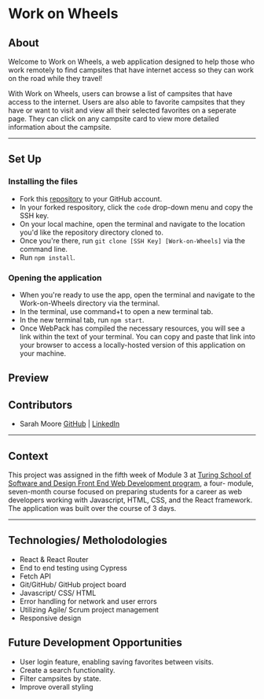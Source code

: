 # Work on Wheels 

## About

Welcome to Work on Wheels, a web application designed to help those who work remotely to find campsites that have internet access so they can work on the road while they travel!

With Work on Wheels, users can browse a list of campsites that have access to the internet. Users are also able to favorite campsites that they have or want to visit and view all their selected favorites on a seperate page. They can click on any campsite card to view more detailed information about the campsite.

---

## Set Up 

### Installing the files
 - Fork this [repository](https://github.com/sarahcatherine311/Work-on-Wheels) to your GitHub account. 
 - In your forked respository, click the `code` drop-down menu and copy the SSH key.
 - On your local machine, open the terminal and navigate to the location you'd like the repository directory cloned to. 
 - Once you're there, run `git clone [SSH Key] [Work-on-Wheels]` via the command line.
 - Run `npm install`. 

### Opening the application
 - When you're ready to use the app, open the terminal and navigate to the Work-on-Wheels directory via the terminal.
 - In the terminal, use command+t to open a new terminal tab. 
 - In the new terminal tab, run `npm start`.
 - Once WebPack has compiled the necessary resources, you will see a link within the text of your terminal. You can copy and paste that link into your browser to access a locally-hosted version of this application on your machine. 

## Preview



## Contributors
- Sarah Moore [GitHub](https://github.com/sarahcatherine311) | [LinkedIn](https://www.linkedin.com/in/sarah-moore-a35196127/) <br>

---

## Context
This project was assigned in the fifth week of Module 3 at [Turing School of Software and Design Front End Web Development program](https://frontend.turing.edu/), a four- module, seven-month course focused on preparing students for a career as web developers working with Javascript, HTML, CSS, and the React framework. The application was built over the course of 3 days.

---

## Technologies/ Metholodologies
- React & React Router
- End to end testing using Cypress
- Fetch API
- Git/GitHub/ GitHub project board
- Javascript/ CSS/ HTML
- Error handling for network and user errors
- Utilizing Agile/ Scrum project management
- Responsive design

## Future Development Opportunities
- User login feature, enabling saving favorites between visits.
- Create a search functionality.
- Filter campsites by state. 
- Improve overall styling
